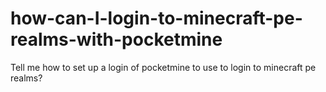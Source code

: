 how-can-I-login-to-minecraft-pe-realms-with-pocketmine
======================================================

Tell me how to set up a login of pocketmine to use to login to minecraft pe realms?
